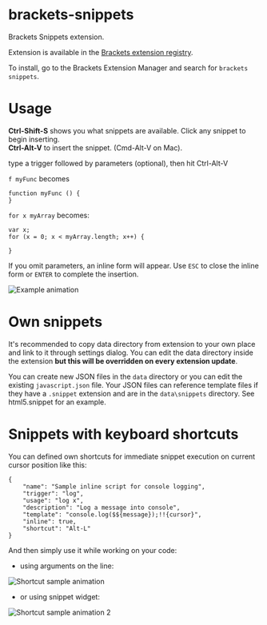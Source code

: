 brackets-snippets
=================

Brackets Snippets extension.

Extension is available in the [Brackets extension registry](https://brackets-registry.aboutweb.com/).

To install, go to the Brackets Extension Manager and search for `brackets snippets`.

Usage
=====
**Ctrl-Shift-S** shows you what snippets are available. Click any snippet to begin inserting.<br>
**Ctrl-Alt-V** to insert the snippet. (Cmd-Alt-V on Mac).

type a trigger followed by parameters (optional), then hit Ctrl-Alt-V  

```f myFunc``` becomes 

```
function myFunc () {
}
```

```for x myArray```
becomes:
```
var x;
for (x = 0; x < myArray.length; x++) {

}
```

If you omit parameters, an inline form will appear. Use `ESC` to close the inline form or `ENTER` to complete the insertion.

![Example animation](docs/angularExample.gif)

Own snippets
============

It's recommended to copy data directory from extension to your own place and link to it through settings dialog.
You can edit the data directory inside the extension __but this will be overridden on every extension update__.

You can create new JSON files in the ```data``` directory or you can edit the existing ```javascript.json``` file.
Your JSON files can reference template files if they have a `.snippet` extension and are in the `data\snippets` directory. See html5.snippet for an example.

Snippets with keyboard shortcuts
================================

You can defined own shortcuts for immediate snippet execution on current cursor position like this:

```
{
    "name": "Sample inline script for console logging",
    "trigger": "log",
    "usage": "log x",
    "description": "Log a message into console",
    "template": "console.log($${message});!!{cursor}",
    "inline": true,
    "shortcut": "Alt-L"
}
```

And then simply use it while working on your code:

- using arguments on the line:

![Shortcut sample animation](docs/snippetShortcutArgs.gif)

- or using snippet widget:

![Shortcut sample animation 2](docs/snippetShortcutWidget.gif)
